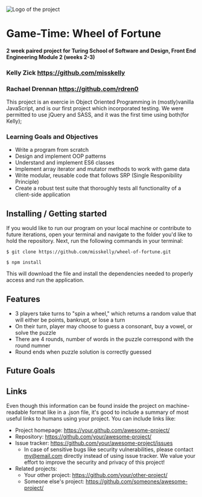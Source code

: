 ![Logo of the project](https://raw.githubusercontent.com/jehna/readme-best-practices/master/sample-logo.png)

# Game-Time: Wheel of Fortune
#### 2 week paired project for Turing School of Software and Design, Front End Engineering Module 2 (weeks 2-3)
### Kelly Zick https://github.com/misskelly
### Rachael Drennan https://github.com/rdren0

This project is an exercie in Object Oriented Programming in (mostly)vanilla JavaScript, and is our first project which incorporated testing.  We were permitted to use jQuery and SASS, and it was the first time using both(for Kelly);


### Learning Goals and Objectives

* Write a program from scratch
* Design and implement OOP patterns
* Understand and implement ES6 classes
* Implement array iterator and mutator methods to work with game data
* Write modular, reusable code that follows SRP (Single Responibility Principle)
* Create a robust test suite that thoroughly tests all functionality of a client-side application

## Installing / Getting started

If you would like to run our program on your local machine or contribute to future iterations, open your terminal and navigate to the folder you'd like to hold the repository.  Next, run the following commands in your terminal:

```shell
$ git clone https://github.com/misskelly/wheel-of-fortune.git

$ npm install
```

This will download the file and install the dependencies needed to properly access and run the application.



## Features

* 3 players take turns to "spin a wheel," which returns a random value that will either be points, bankrupt, or lose a turn
* On their turn, player may choose to guess a consonant, buy a vowel, or solve the puzzle
* There are 4 rounds, number of words in the puzzle correspond with the round numner
* Round ends when puzzle solution is correctly guessed

## Future Goals


## Links

Even though this information can be found inside the project on machine-readable
format like in a .json file, it's good to include a summary of most useful
links to humans using your project. You can include links like:

- Project homepage: https://your.github.com/awesome-project/
- Repository: https://github.com/your/awesome-project/
- Issue tracker: https://github.com/your/awesome-project/issues
  - In case of sensitive bugs like security vulnerabilities, please contact
    my@email.com directly instead of using issue tracker. We value your effort
    to improve the security and privacy of this project!
- Related projects:
  - Your other project: https://github.com/your/other-project/
  - Someone else's project: https://github.com/someones/awesome-project/

